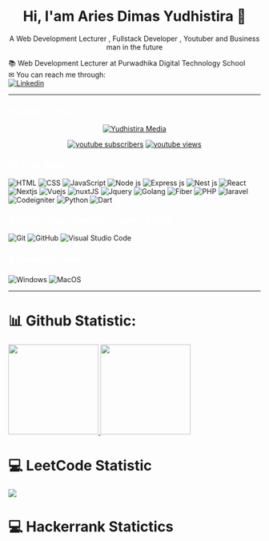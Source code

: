<h1 align="center">
  Hi, I'am Aries Dimas Yudhistira 👋
</h1>

<p align="center">
  A Web Development Lecturer , Fullstack Developer , Youtuber and Business man in the future
</p>
📚 Web Development Lecturer at Purwadhika Digital Technology School <br>
✉ You can reach me through: <br>
<a href="https://www.linkedin.com/in/ariesdimasy/">
  <img
    alt="Linkedin"
    src="https://img.shields.io/badge/linkedin-0077B5?logo=linkedin&logoColor=white&style=flat"
  />
</a>
<hr>

### <span style="color:white;"> Yudhistira Media </span>

<p align='center'> 
    <a href='https://www.youtube.com/channel/UCH-0yWsg4z_F1osvmDqaV5A'><img alt='Yudhistira Media' src='https://yt3.googleusercontent.com/2Ar87xtbG1by0cZTOEMi_K1yhJUCMoXL64xFxgGL--Sk5zbcj2lNj_67Wc0At8gsofXmO-G4Kw=s176-c-k-c0x00ffffff-no-rj' /></a>
</p>
<p align="center">

  <a href="https://www.youtube.com/channel/UC8Dt8pO_EqhP9unfnMd-64A">
    <img alt="youtube subscribers" title="Subscribe to my YouTube channel" src="https://img.shields.io/youtube/channel/subscribers/UCH-0yWsg4z_F1osvmDqaV5A?style=for-the-badge"/></a> 
  
  <a href="https://www.youtube.com/channel/UC8Dt8pO_EqhP9unfnMd-64A">
    <img alt="youtube views" title="YouTube views" src="https://img.shields.io/youtube/channel/views/UCH-0yWsg4z_F1osvmDqaV5A?style=for-the-badge"/></a> 
</p>

### <span style="color:white;">👨‍💻 Tech Stack:</span>

<p>
  <img alt="HTML" src="https://img.shields.io/badge/HTML-E34F26?logo=html5&logoColor=white&style=flat" />
  <img alt="CSS" src="https://img.shields.io/badge/CSS-1572B6?logo=css3&logoColor=white&style=flat" />
  <img alt="JavaScript" src="https://img.shields.io/badge/JavaScript-F7DF1E?logo=javascript&logoColor=white&style=flat" />
  <img alt="Node js" src="https://img.shields.io/badge/Node.js-339933?logo=node.js&logoColor=white&style=flat" />
  <img alt="Express js" src="https://img.shields.io/badge/Express.Js-339933?logo=express&logoColor=white&style=flat" />
  <img alt="Nest js" src="https://img.shields.io/badge/Nest.ts-339933?logo=nest.ts&logoColor=white&style=flat" />
<img alt="React" src="https://img.shields.io/badge/React-00ADD8?logo=react&logoColor=white&style=flat" />
<img alt="Nextjs" src="https://img.shields.io/badge/Next-black?logo=next.js&logoColor=white&style=flat" />
<img alt="Vuejs" src="https://img.shields.io/badge/Vue-green?logo=vue.js&logoColor=white&style=flat" />
<img alt="nuxtJS" src="https://img.shields.io/badge/Nuxt-green?logo=nuxt.js&logoColor=white&style=flat" />
<img alt="Jquery" src="https://img.shields.io/badge/Jquery-1572B6?logo=jquery&logoColor=white&style=flat" />
  <img alt="Golang" src="https://img.shields.io/badge/Go-00ADD8?logo=go&logoColor=white&style=flat" />
  <img alt="Fiber" src="https://img.shields.io/badge/Fiber-00ADD8?logo=go&logoColor=white&style=flat" />
  <img alt="PHP" src="https://img.shields.io/badge/php-00ADD8?logo=php&logoColor=white&style=flat" />
  <img alt="laravel" src="https://img.shields.io/badge/laravel-red?logo=laravel&logoColor=white&style=flat" />
  <img alt="Codeigniter" src="https://img.shields.io/badge/codeigniter-red?logo=codeigniter&logoColor=white&style=flat" />
<img alt="Python" src="https://img.shields.io/badge/python-00ADD8?logo=python&logoColor=white&style=flat" />
<img alt="Dart" src="https://img.shields.io/badge/dart-00ADD8?logo=dart&logoColor=white&style=flat" />
</p>

</p>

<h3 style="color: white;">💾 Version Control and Development tools:</h3>
<p>
  <img alt="Git" src="https://img.shields.io/badge/Git-F05032?logo=git&logoColor=white&style=flat" />
  <img alt="GitHub" src="https://img.shields.io/badge/GitHub-181717?logo=github&logoColor=white&style=flat" />
  <img alt="Visual Studio Code" src="https://img.shields.io/badge/Visual Studio Code-007ACC?logo=visual+studio+code&logoColor=white&style=flat" />
</p>

<h3 style="color: white">🖥 Operating System:</h3>
<p>
  <img alt="Windows" src="https://img.shields.io/badge/Windows-0078D6?logo=windows&logoColor=white&style=flat" />
   <img alt="MacOS" src="https://img.shields.io/badge/MacOS-silver?logo=apple&logoColor=white&style=flat" />
</p>
<hr>

# 📊 Github Statistic:

<p align="left">
<a href="https://github.com/ariesdimasy">
  <img height="180em" src="https://github-readme-stats-eight-theta.vercel.app/api?username=ariesdimasy&show_icons=true&theme=algolia&include_all_commits=true&count_private=true"/>
  <img height="180em" src="https://github-readme-stats-eight-theta.vercel.app/api/top-langs/?username=ariesdimasy&layout=compact&theme=algolia"/>
</a>
</p>

# 💻 LeetCode Statistic

![](https://leetcard.jacoblin.cool/ariesdimasy?animation=true)

# 💻 Hackerrank Statictics
